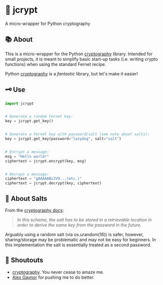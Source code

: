 # :closed_lock_with_key: jcrypt
A micro-wrapper for Python cryptography

## :books: About
This is a micro-wrapper for the Python [cryptography](https://cryptography.io/) library. Intended for small projects, it is meant to simplify basic start-up tasks (i.e. writing crypto functions) when using the standard Fernet recipe. 


Python [cryptography](https://cryptography.io/) is a *fantastic* library, but let's make it easier!    

## :old_key: Use
```python
import jcrypt


# Generate a random Fernet key:
key = jcrypt.get_key()


# Generate a Fernet key with password/salt (see note about salts):
key = jcrypt.get_key(password="lazydog", salt="salt")


# Encrypt a message:
msg = "Hello world!"
ciphertext = jcrypt.encrypt(key, msg)


# Decrypt a message:
ciphertext = "gAAAAABi3V9...(etc.)"
ciphertext = jcrypt.decrypt(key, ciphertext)

```

## :salt: About Salts
From the [cryptography docs](https://cryptography.io/en/latest/fernet/#using-passwords-with-fernet):
> *In this scheme, the salt has to be stored in a retrievable location in order to derive the same key from the password in the future.*

Arguably using a random salt (via os.urandom(16)) is safer, however, sharing/storage may be problematic and may not be easy for beginners. In this implementation the salt is essentially treated as a second password. 

## :mega: Shoutouts
- [cryptography](https://cryptography.io/). You never cease to amaze me.
- [Alex Gaynor](https://github.com/alex) for pushing me to do better. 


